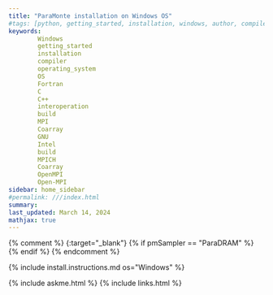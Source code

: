 ```yaml
---
title: "ParaMonte installation on Windows OS"
#tags: [python, getting_started, installation, windows, author, compiler, operating_system, OS, Fortran, C, C++, interoperation, build]
keywords: 
        Windows
        getting_started
        installation
        compiler
        operating_system
        OS
        Fortran
        C
        C++
        interoperation
        build
        MPI
        Coarray
        GNU
        Intel
        build
        MPICH
        Coarray
        OpenMPI
        Open-MPI
sidebar: home_sidebar
#permalink: ///index.html
summary:
last_updated: March 14, 2024
mathjax: true
---
```

{% comment %}
[](){:target="_blank"}
{% if pmSampler == "ParaDRAM" %}
{% endif %}
{% endcomment %}
<br>

{% include install.instructions.md os="Windows" %}

{% include askme.html %}
{% include links.html %}
